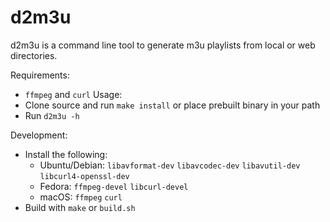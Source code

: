 # d2m3u
d2m3u is a command line tool to generate m3u playlists from local or web directories.

Requirements:
- `ffmpeg` and `curl`
Usage:
- Clone source and run `make install` or place prebuilt binary in your path
- Run `d2m3u -h`

Development:
- Install the following:
  - Ubuntu/Debian: `libavformat-dev` `libavcodec-dev` `libavutil-dev` `libcurl4-openssl-dev`
  - Fedora: `ffmpeg-devel` `libcurl-devel`
  - macOS: `ffmpeg` `curl`
- Build with `make` or `build.sh`
